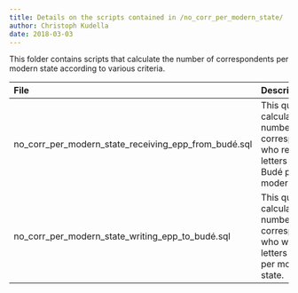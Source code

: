 ```yaml
---
title: Details on the scripts contained in /no_corr_per_modern_state/
author: Christoph Kudella
date: 2018-03-03
---
```

This folder contains scripts that calculate the number of correspondents per modern state according to various criteria.

| File | Description |
| :------------- | :------------- |
| no_corr_per_modern_state_receiving_epp_from_budé.sql | This query calculates the number of correspondents who received letters from Budé per modern state. |
| no_corr_per_modern_state_writing_epp_to_budé.sql | This query calculates the number of correspondents who wrote letters to Budé per modern state. |

